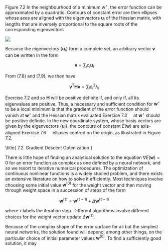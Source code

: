 Figure 7.2 In the neighbourhood of a minimum $\mathrm{w}^{\star}$, the error function can be approximated by a quadratic. Contours of constant error are then ellipses whose axes are aligned with the eigenvectors $\mathbf{u}_{i}$ of the Hessian matrix, with lengths that are inversely proportional to the square roots of the corresponding eigenvectors

![](https://cdn.mathpix.com/cropped/2024_05_26_2a651def79b1bf34dbe2g-1.jpg?height=451&width=767&top_left_y=219&top_left_x=877)

Because the eigenvectors $\left\{\mathbf{u}_{i}\right\}$ form a complete set, an arbitrary vector $\mathbf{v}$ can be written in the form

$$
\mathbf{v}=\sum_{i} c_{i} \mathbf{u}_{i}
$$

From (7.8) and (7.9), we then have

$$
\mathbf{v}^{\mathrm{T}} \mathbf{H} \mathbf{v}=\sum_{i} c_{i}^{2} \lambda_{i}
$$

Exercise 7.2 and so $\mathbf{H}$ will be positive definite if, and only if, all its eigenvalues are positive. Thus, a necessary and sufficient condition for $\mathbf{w}^{\star}$ to be a local minimum is that the gradient of the error function should vanish at $\mathbf{w}^{\star}$ and the Hessian matrix evaluated Exercise $7.3 \quad$ at $\mathbf{w}^{\star}$ should be positive definite. In the new coordinate system, whose basis vectors are given by the eigenvectors $\left\{\mathbf{u}_{i}\right\}$, the contours of constant $E(\mathbf{w})$ are axis-aligned Exercise $7.6 \quad$ ellipses centred on the origin, as illustrated in Figure 7.2.

\title{
7.2. Gradient Descent Optimization
}

There is little hope of finding an analytical solution to the equation $\nabla E(\mathbf{w})=0$ for an error function as complex as one defined by a neural network, and so we resort to iterative numerical procedures. The optimization of continuous nonlinear functions is a widely studied problem, and there exists an extensive literature on how to solve it efficiently. Most techniques involve choosing some initial value $\mathbf{w}^{(0)}$ for the weight vector and then moving through weight space in a succession of steps of the form

$$
\mathbf{w}^{(\tau)}=\mathbf{w}^{(\tau-1)}+\Delta \mathbf{w}^{(\tau-1)}
$$

where $\tau$ labels the iteration step. Different algorithms involve different choices for the weight vector update $\Delta \mathbf{w}^{(\tau)}$.

Because of the complex shape of the error surface for all but the simplest neural networks, the solution found will depend, among other things, on the particular choice of initial parameter values $\mathbf{w}^{(0)}$. To find a sufficiently good solution, it may